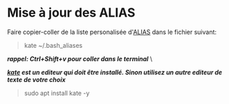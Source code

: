  # Mise à jour des ALIAS
Faire copier-coller de la liste personalisée d'[ALIAS](aliases) dans le fichier suivant: 
> kate ~/.bash_aliases

**_rappel: Ctrl+Shift+v pour coller dans le terminal_** \

**_[kate](https://kate-editor.org)  est un editeur qui doit être installé. Sinon utilisez un autre editeur de texte de votre choix_**
> sudo apt install kate -y
